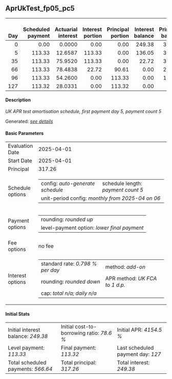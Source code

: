 <h2>AprUkTest_fp05_pc5</h2>
<table>
    <thead style="vertical-align: bottom;">
        <th style="text-align: right;">Day</th>
        <th style="text-align: right;">Scheduled payment</th>
        <th style="text-align: right;">Actuarial interest</th>
        <th style="text-align: right;">Interest portion</th>
        <th style="text-align: right;">Principal portion</th>
        <th style="text-align: right;">Interest balance</th>
        <th style="text-align: right;">Principal balance</th>
        <th style="text-align: right;">Total actuarial interest</th>
        <th style="text-align: right;">Total interest</th>
        <th style="text-align: right;">Total principal</th>
    </thead>
    <tr style="text-align: right;">
        <td class="ci00">0</td>
        <td class="ci01" style="white-space: nowrap;">0.00</td>
        <td class="ci02">0.0000</td>
        <td class="ci03">0.00</td>
        <td class="ci04">0.00</td>
        <td class="ci05">249.38</td>
        <td class="ci06">317.26</td>
        <td class="ci07">0.0000</td>
        <td class="ci08">0.00</td>
        <td class="ci09">0.00</td>
    </tr>
    <tr style="text-align: right;">
        <td class="ci00">5</td>
        <td class="ci01" style="white-space: nowrap;">113.33</td>
        <td class="ci02">12.6587</td>
        <td class="ci03">113.33</td>
        <td class="ci04">0.00</td>
        <td class="ci05">136.05</td>
        <td class="ci06">317.26</td>
        <td class="ci07">12.6587</td>
        <td class="ci08">113.33</td>
        <td class="ci09">0.00</td>
    </tr>
    <tr style="text-align: right;">
        <td class="ci00">35</td>
        <td class="ci01" style="white-space: nowrap;">113.33</td>
        <td class="ci02">75.9520</td>
        <td class="ci03">113.33</td>
        <td class="ci04">0.00</td>
        <td class="ci05">22.72</td>
        <td class="ci06">317.26</td>
        <td class="ci07">88.6107</td>
        <td class="ci08">226.66</td>
        <td class="ci09">0.00</td>
    </tr>
    <tr style="text-align: right;">
        <td class="ci00">66</td>
        <td class="ci01" style="white-space: nowrap;">113.33</td>
        <td class="ci02">78.4838</td>
        <td class="ci03">22.72</td>
        <td class="ci04">90.61</td>
        <td class="ci05">0.00</td>
        <td class="ci06">226.65</td>
        <td class="ci07">167.0945</td>
        <td class="ci08">249.38</td>
        <td class="ci09">90.61</td>
    </tr>
    <tr style="text-align: right;">
        <td class="ci00">96</td>
        <td class="ci01" style="white-space: nowrap;">113.33</td>
        <td class="ci02">54.2600</td>
        <td class="ci03">0.00</td>
        <td class="ci04">113.33</td>
        <td class="ci05">0.00</td>
        <td class="ci06">113.32</td>
        <td class="ci07">221.3545</td>
        <td class="ci08">249.38</td>
        <td class="ci09">203.94</td>
    </tr>
    <tr style="text-align: right;">
        <td class="ci00">127</td>
        <td class="ci01" style="white-space: nowrap;">113.32</td>
        <td class="ci02">28.0331</td>
        <td class="ci03">0.00</td>
        <td class="ci04">113.32</td>
        <td class="ci05">0.00</td>
        <td class="ci06">0.00</td>
        <td class="ci07">249.3876</td>
        <td class="ci08">249.38</td>
        <td class="ci09">317.26</td>
    </tr>
</table>
<h4>Description</h4>
<p><i>UK APR test amortisation schedule, first payment day 5, payment count 5</i></p>
<p>Generated: <i><a href="../GeneratedDate.md">see details</a></i></p>
<h4>Basic Parameters</h4>
<table>
    <tr>
        <td>Evaluation Date</td>
        <td>2025-04-01</td>
    </tr>
    <tr>
        <td>Start Date</td>
        <td>2025-04-01</td>
    </tr>
    <tr>
        <td>Principal</td>
        <td>317.26</td>
    </tr>
    <tr>
        <td>Schedule options</td>
        <td>
            <table>
                <tr>
                    <td>config: <i>auto-generate schedule</i></td>
                    <td>schedule length: <i><i>payment count</i> 5</i></td>
                </tr>
                <tr>
                    <td colspan="2" style="white-space: nowrap;">unit-period config: <i>monthly from 2025-04 on 06</i></td>
                </tr>
            </table>
        </td>
    </tr>
    <tr>
        <td>Payment options</td>
        <td>
            <table>
                <tr>
                    <td>rounding: <i>rounded up</i></td>
                </tr>
                <tr>
                    <td>level-payment option: <i>lower&nbsp;final&nbsp;payment</i></td>
                </tr>
            </table>
        </td>
    </tr>
    <tr>
        <td>Fee options</td>
        <td>no fee
        </td>
    </tr>
    <tr>
        <td>Interest options</td>
        <td>
            <table>
                <tr>
                    <td>standard rate: <i>0.798 % per day</i></td>
                    <td>method: <i>add-on</i></td>
                </tr>
                <tr>
                    <td>rounding: <i>rounded down</i></td>
                    <td>APR method: <i>UK FCA to 1 d.p.</i></td>
                </tr>
                <tr>
                    <td colspan="2">cap: <i>total <i>n/a</i>; daily <i>n/a</i></td>
                </tr>
            </table>
        </td>
    </tr>
</table>
<h4>Initial Stats</h4>
<table>
    <tr>
        <td>Initial interest balance: <i>249.38</i></td>
        <td>Initial cost-to-borrowing ratio: <i>78.6 %</i></td>
        <td>Initial APR: <i>4154.5 %</i></td>
    </tr>
    <tr>
        <td>Level payment: <i>113.33</i></td>
        <td>Final payment: <i>113.32</i></td>
        <td>Last scheduled payment day: <i>127</i></td>
    </tr>
    <tr>
        <td>Total scheduled payments: <i>566.64</i></td>
        <td>Total principal: <i>317.26</i></td>
        <td>Total interest: <i>249.38</i></td>
    </tr>
</table>